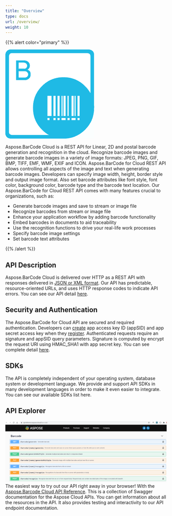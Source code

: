 ```yaml
---
title: "Overview"
type: docs
url: /overview/
weight: 10
---
```


{{% alert color="primary" %}} 

![todo:image\_alt\_text](overview_1.png)

Aspose.BarCode Cloud is a REST API for Linear, 2D and postal barcode generation and recognition in the cloud. Recognize barcode images and generate barcode images in a variety of image formats: JPEG, PNG, GIF, BMP, TIFF, EMF, WMF, EXIF and ICON. Aspose.BarCode for Cloud REST API allows controlling all aspects of the image and text when generating barcode images. Developers can specify image width, height, border style and output image format. Also set barcode attributes like font style, font color, background color, barcode type and the barcode text location.
Our Aspose.BarCode for Cloud REST API comes with many features crucial to organizations, such as:

- Generate barcode images and save to stream or image file
- Recognize barcodes from stream or image file
- Enhance your application workflow by adding barcode functionality
- Embed barcodes in documents to aid traceability
- Use the recognition functions to drive your real-life work processes
- Specify barcode image settings
- Set barcode text attributes

{{% /alert %}} 
## **API Description**
Aspose.BarCode Cloud is delivered over HTTP as a REST API with responses delivered in [JSON or XML format](https://docs.aspose.cloud/total/request-format/). Our API has predictable, resource-oriented URLs, and uses HTTP response codes to indicate API errors. You can see our API detail [here](https://apireference.aspose.cloud/barcode/).
## **Security and Authentication**
The Aspose.BarCode for Cloud API are secured and required authentication. Developers can [create](https://docs.aspose.cloud/total/create-new-app-and-get-app-key-and-sid/) app access key ID (appSID) and app secret access key when they [register](https://docs.aspose.cloud/total/creating-and-managing-account/). Authenticated requests require an signature and appSID query parameters. Signature is computed by encrypt the request URI using HMAC\_SHA1 with app secret key. You can see complete detail [here](https://docs.aspose.cloud/total/request-format/).
## **SDKs**
The API is completely independent of your operating system, database system or development language. We provide and support API SDKs in many development languages in order to make it even easier to integrate. You can see our available SDKs list here.
## **API Explorer**

![todo:image\_alt\_text](shot_aspose_barcode_cloud_api_reference.png)
The easiest way to try out our API right away in your browser! With the [Aspose.Barcode Cloud API Reference](https://apireference.aspose.cloud/barcode/). This is a collection of Swagger documentation for the Aspose Cloud APIs. You can get information about all the resources in the API. It also provides testing and interactivity to our API endpoint documentation.
